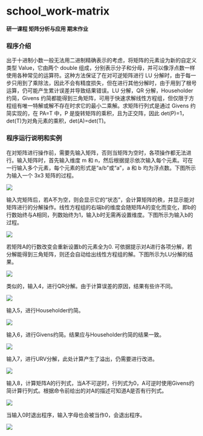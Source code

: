 # school_work-matrix

**研一课程 矩阵分析与应用 期末作业**

### 程序介绍

出于十进制小数一般无法用二进制精确表示的考虑，将矩阵的元素设为新的自定义类型 Value，它由两个 double 组成，分别表示分子和分母，并可以像浮点数一样使用各种常见的运算符。这种方法保证了在对可逆矩阵进行 LU 分解时，由于每一步只用到了乘除法，因此不会有精度损失，但在进行其他分解时，由于用到了根号运算，仍可能产生累计误差并导致结果错误。LU 分解，QR 分解，Householder 约简，Givens 约简都能得到三角矩阵，可用于快速求解线性方程组，但仅限于方程组有唯一特解或解不存在时求它的最小二乘解。求矩阵行列式是通过 Givens 约简实现的，在 PA=T 中，P 是旋转矩阵的乘积，且为正交阵，因此 det(P)=1，det(T)为对角元素的乘积，det(A)=det(T)。

### 程序运行说明和实例

在对矩阵进行操作前，需要先输入矩阵，否则当矩阵为空时，各项操作都无法进行。输入矩阵时，首先输入维度 m 和 n，然后根据提示依次输入每个元素。可在一行输入多个元素，每个元素的形式是“a/b”或“a”，a 和 b 均为浮点数。下图所示为输入一个 3x3 矩阵的过程。

![](images/1-image.png)

输入完矩阵后，若A不为空，则会显示它的“状态”，会计算矩阵的秩，并显示能对矩阵进行的分解操作。线性方程组的右端b的维度会随矩阵A的变化而变化，即b的行数始终与A相同，列数始终为1，输入b时无需再设置维度。下图所示为输入b的过程。

![](images/2-image.png)

若矩阵A的行数改变会重新设置b的元素全为0. 可依据提示对A进行各项分解，若分解能得到三角矩阵，则还会自动给出线性方程组的解。下图所示为LU分解的结果。

![](images/3-image.png)

类似的，输入4，进行QR分解。由于计算误差的原因，结果有些许不同。

![](images/4-image.png)

输入5，进行Householder约简。

![](images/5-image.png)

输入6，进行Givens约简。结果应与Householder约简的结果一致。

![](images/6-image.png)

输入7，进行URV分解，此处计算产生了溢出，仍需要进行改进。

![](images/7-image.png)

输入8，计算矩阵A的行列式，当A不可逆时，行列式为0，A可逆时使用Givens约简计算行列式。根据命令前给出的对A的描述可知道A是否有行列式。

![](images/8-image.png)

当输入0时退出程序，输入字母也会被当作0，会退出程序。

![](images/9-image.png)
